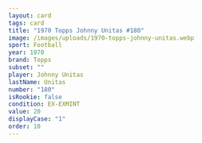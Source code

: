 ```yaml
---
layout: card
tags: card
title: "1970 Topps Johnny Unitas #180"
image: /images/uploads/1970-topps-johnny-unitas.webp
sport: Football
year: 1970
brand: Topps
subset: ""
player: Johnny Unitas
lastName: Unitas
number: "180"
isRookie: false
condition: EX-EXMINT
value: 20
displayCase: "1"
order: 10
---
```

